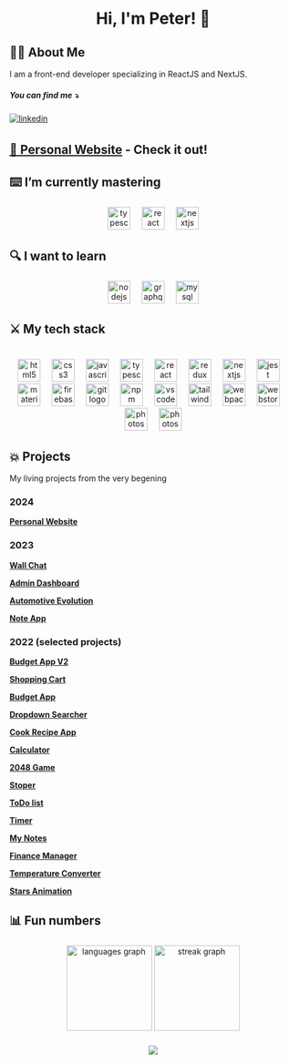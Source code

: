 
 <h1 align="center">Hi, I'm Peter! 👋</h1>


## 👨‍🚀 About Me
I am a front-end developer specializing in ReactJS and NextJS.

<h5>You can find me ⤵️</h5> <a href="https://www.linkedin.com/in/piotr-matlak/" target="_blank">
<img src=https://img.shields.io/badge/linkedin-%231E77B5.svg?&style=for-the-badge&logo=linkedin&logoColor=white alt=linkedin style="margin-bottom: 5px;" />
</a> 

## [**🚀 Personal Website**](https://www.peter-dev.site/) - Check it out!

<h2 align="left">⌨️ I’m currently mastering</h2>

###

<div align="center">
  <img src="https://cdn.jsdelivr.net/gh/devicons/devicon/icons/typescript/typescript-original.svg" height="40" alt="typescript logo"  />
  <img width="12" />
  <img src="https://cdn.jsdelivr.net/gh/devicons/devicon/icons/react/react-original.svg" height="40" alt="react logo"  />
  <img width="12" />
  <img src="https://cdn.jsdelivr.net/gh/devicons/devicon/icons/nextjs/nextjs-original.svg" height="40" alt="nextjs logo"  />
</div>

###

<h2 align="left">🔍 I want to learn</h2>

###

<div align="center">
  <img src="https://cdn.jsdelivr.net/gh/devicons/devicon/icons/nodejs/nodejs-original.svg" height="40" alt="nodejs logo"  />
  <img width="12" />
  <img src="https://cdn.jsdelivr.net/gh/devicons/devicon/icons/graphql/graphql-plain.svg" height="40" alt="graphql logo"  />
  <img width="12" />
  <img src="https://cdn.jsdelivr.net/gh/devicons/devicon/icons/mysql/mysql-original.svg" height="40" alt="mysql logo"  />
</div>

###

<h2 align="left">⚔️ My tech stack</h2>

###

<br clear="both">

<div align="center">
  <img src="https://cdn.jsdelivr.net/gh/devicons/devicon/icons/html5/html5-original.svg" height="40" alt="html5 logo"  />
  <img width="12" />
  <img src="https://cdn.jsdelivr.net/gh/devicons/devicon/icons/css3/css3-original.svg" height="40" alt="css3 logo"  />
  <img width="12" />
  <img src="https://cdn.jsdelivr.net/gh/devicons/devicon/icons/javascript/javascript-original.svg" height="40" alt="javascript logo"  />
  <img width="12" />
  <img src="https://cdn.jsdelivr.net/gh/devicons/devicon/icons/typescript/typescript-original.svg" height="40" alt="typescript logo"  />
  <img width="12" />
  <img src="https://cdn.jsdelivr.net/gh/devicons/devicon/icons/react/react-original.svg" height="40" alt="react logo"  />
  <img width="12" />
  <img src="https://cdn.jsdelivr.net/gh/devicons/devicon/icons/redux/redux-original.svg" height="40" alt="redux logo"  />
  <img width="12" />
  <img src="https://cdn.jsdelivr.net/gh/devicons/devicon/icons/nextjs/nextjs-original.svg" height="40" alt="nextjs logo"  />
  <img width="12" />
  <img src="https://cdn.jsdelivr.net/gh/devicons/devicon/icons/jest/jest-plain.svg" height="40" alt="jest logo"  />
  <img width="12" />
  <img src="https://cdn.jsdelivr.net/gh/devicons/devicon/icons/materialui/materialui-original.svg" height="40" alt="materialui logo"  />
  <img width="12" />
  <img src="https://cdn.jsdelivr.net/gh/devicons/devicon/icons/firebase/firebase-plain.svg" height="40" alt="firebase logo"  />
  <img width="12" />
  <img src="https://cdn.jsdelivr.net/gh/devicons/devicon/icons/git/git-original.svg" height="40" alt="git logo"  />
  <img width="12" />
  <img src="https://cdn.jsdelivr.net/gh/devicons/devicon/icons/npm/npm-original-wordmark.svg" height="40" alt="npm logo"  />
  <img width="12" />
  <img src="https://cdn.jsdelivr.net/gh/devicons/devicon/icons/vscode/vscode-original.svg" height="40" alt="vscode logo"  />
  <img width="12" />
  <img src="https://profilinator.rishav.dev/skills-assets/tailwindcss.svg" height="40" alt="tailwindcss logo"  />
  <img width="12" />
  <img src="https://cdn.jsdelivr.net/gh/devicons/devicon/icons/webpack/webpack-original.svg" height="40" alt="webpack logo"  />
  <img width="12" />
  <img src="https://cdn.jsdelivr.net/gh/devicons/devicon/icons/webstorm/webstorm-original.svg" height="40" alt="webstorm logo"  />
  <img width="12" />
  <img src="https://profilinator.rishav.dev/skills-assets/figma-icon.svg" height="40" alt="photoshop logo"  />
  <img width="12" />
  <img src="https://cdn.jsdelivr.net/gh/devicons/devicon/icons/photoshop/photoshop-plain.svg" height="40" alt="photoshop logo"  />
</div>

###

<h2 align="left">💥 Projects</h2>
<p>My living projects from the very begening</p>

### 2024
[**Personal Website**](https://github.com/p6te/portfolio-website)

### 2023
[**Wall Chat**](https://github.com/p6te/Chat-app)

[**Admin Dashboard**](https://github.com/p6te/admin-dashboard)

[**Automotive Evolution**](https://github.com/p6te/Automotive-Evolution)

[**Note App**](https://github.com/p6te/Note-app/)

### 2022 (selected projects)

[**Budget App V2**](https://github.com/p6te/budget-app)

[**Shopping Cart**](https://github.com/p6te/shopping-cart)

[**Budget App**](https://github.com/p6te/Budget-app-redux)

[**Dropdown Searcher**](https://github.com/p6te/dropdown-list)

[**Cook Recipe App**](https://github.com/p6te/cook-recipe-app)

[**Calculator**](https://github.com/p6te/calculator-react-app)

[**2048 Game**](https://github.com/p6te/2048---game)

[**Stoper**](https://github.com/p6te/stoper)

[**ToDo list**](https://github.com/p6te/to-do-list-)

[**Timer**](https://github.com/p6te/Timer)

[**My Notes**](https://github.com/p6te/myNotes-app)

[**Finance Manager**](https://github.com/p6te/finance-manager)

[**Temperature Converter**](https://github.com/p6te/Temperature-converter)

[**Stars Animation**](https://github.com/p6te/stars-animation)


###

<h2 align="left">📊 Fun numbers</h2>

###

<div align="center">
  <img src="https://github-readme-stats.vercel.app/api/top-langs?username=p6te&locale=en&hide_title=false&layout=compact&card_width=320&langs_count=5&theme=dracula&hide_border=false&order=2" height="150" alt="languages graph"  />
  <img src="https://streak-stats.demolab.com?user=p6te&locale=en&mode=daily&theme=dracula&hide_border=false&border_radius=5&order=3" height="150" alt="streak graph"  />
</div>

###

<div align="center">
  <img src="https://profile-counter.glitch.me/p6te/count.svg?"  />
</div>

</div>  




